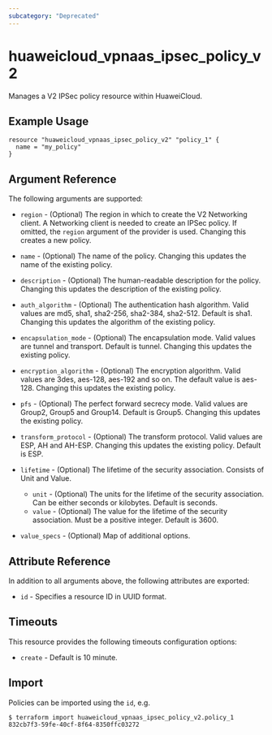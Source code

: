 ```yaml
---
subcategory: "Deprecated"
---
```


# huaweicloud_vpnaas_ipsec_policy_v2

Manages a V2 IPSec policy resource within HuaweiCloud.

## Example Usage

```hcl
resource "huaweicloud_vpnaas_ipsec_policy_v2" "policy_1" {
  name = "my_policy"
}
```

## Argument Reference

The following arguments are supported:

* `region` - (Optional) The region in which to create the V2 Networking client. A Networking client is needed to create
  an IPSec policy. If omitted, the
  `region` argument of the provider is used. Changing this creates a new policy.

* `name` - (Optional) The name of the policy. Changing this updates the name of the existing policy.

* `description` - (Optional) The human-readable description for the policy. Changing this updates the description of the
  existing policy.

* `auth_algorithm` - (Optional) The authentication hash algorithm. Valid values are md5, sha1, sha2-256, sha2-384,
  sha2-512. Default is sha1. Changing this updates the algorithm of the existing policy.

* `encapsulation_mode` - (Optional) The encapsulation mode. Valid values are tunnel and transport. Default is tunnel.
  Changing this updates the existing policy.

* `encryption_algorithm` - (Optional) The encryption algorithm. Valid values are 3des, aes-128, aes-192 and so on. The
  default value is aes-128. Changing this updates the existing policy.

* `pfs` - (Optional) The perfect forward secrecy mode. Valid values are Group2, Group5 and Group14. Default is Group5.
  Changing this updates the existing policy.

* `transform_protocol` - (Optional) The transform protocol. Valid values are ESP, AH and AH-ESP. Changing this updates
  the existing policy. Default is ESP.

* `lifetime` - (Optional) The lifetime of the security association. Consists of Unit and Value.
  + `unit` - (Optional) The units for the lifetime of the security association. Can be either seconds or kilobytes.
    Default is seconds.
  + `value` - (Optional) The value for the lifetime of the security association. Must be a positive integer. Default is
    3600.

* `value_specs` - (Optional) Map of additional options.

## Attribute Reference

In addition to all arguments above, the following attributes are exported:

* `id` - Specifies a resource ID in UUID format.

## Timeouts

This resource provides the following timeouts configuration options:

* `create` - Default is 10 minute.

## Import

Policies can be imported using the `id`, e.g.

```
$ terraform import huaweicloud_vpnaas_ipsec_policy_v2.policy_1 832cb7f3-59fe-40cf-8f64-8350ffc03272
```
